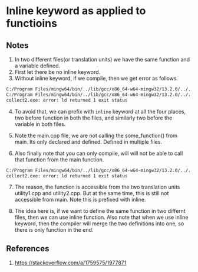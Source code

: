 # Inline keyword as applied to functioins

## Notes
1. In two different files(or translation units) we have the same function and a variable defined.
2. First let there be no inline keyword.
3. Without inline keyword, if we compile, then we get error as follows.

```txt
C:/Program Files/mingw64/bin/../lib/gcc/x86_64-w64-mingw32/13.2.0/../../../../x86_64-w64-mingw32/bin/ld.exe: C:\Users\koppviv\AppData\Local\Temp\ccLu75Qj.o:utility2.cpp:(.text+0x0): multiple definition of `some_function()'; C:\Users\koppviv\AppData\Local\Temp\ccgxEBJz.o:utility1.cpp:(.text+0x0): first defined here
C:/Program Files/mingw64/bin/../lib/gcc/x86_64-w64-mingw32/13.2.0/../../../../x86_64-w64-mingw32/bin/ld.exe: C:\Users\koppviv\AppData\Local\Temp\ccLu75Qj.o:utility2.cpp:(.data+0x0): multiple definition of `age'; C:\Users\koppviv\AppData\Local\Temp\ccgxEBJz.o:utility1.cpp:(.data+0x0): first defined here
collect2.exe: error: ld returned 1 exit status
```

4. To avoid that, we can prefix with `inline` keyword at all the four places, two before function in both the files, and similarly two before the variable in both files.

5. Note the main.cpp file, we are not calling the some_function() from main. Its only declared and defined. Defined in multiple files.

6. Also finally note that you can only compile, will will not be able to call that function from the main function.

```txt
C:/Program Files/mingw64/bin/../lib/gcc/x86_64-w64-mingw32/13.2.0/../../../../x86_64-w64-mingw32/bin/ld.exe: C:\Users\koppviv\AppData\Local\Temp\ccM04bJF.o:main.cpp:(.text+0xe): undefined reference to `some_function()'
collect2.exe: error: ld returned 1 exit status
```

7. The reason, the function is accessible from the two translation units utility1.cpp and utility2.cpp. But at the same time, this is still not accessible from main. Note this is prefixed with inline.

8. The idea here is, if we want to define the same function in two differnt files, then we can use inline function. Also note that when we use inline keyword, then the compiler will merge the two definitions into one, so there is only function in the end.



## References

1. https://stackoverflow.com/a/1759575/1977871

